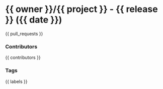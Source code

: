# {{ owner }}/{{ project }} - {{ release }} ({{ date }}) 

{{ pull_requests }}

### Contributors

{{ contributors }}

### Tags

{{ labels }}
